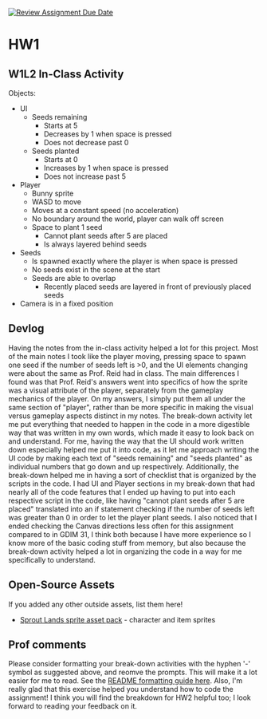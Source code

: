 [![Review Assignment Due Date](https://classroom.github.com/assets/deadline-readme-button-22041afd0340ce965d47ae6ef1cefeee28c7c493a6346c4f15d667ab976d596c.svg)](https://classroom.github.com/a/MjLLqDcN)
# HW1
## W1L2 In-Class Activity
Objects:
- UI
    - Seeds remaining
        - Starts at 5
        - Decreases by 1 when space is pressed
        - Does not decrease past 0
    - Seeds planted
        - Starts at 0
        - Increases by 1 when space is pressed
        - Does not increase past 5
- Player
    - Bunny sprite
    - WASD to move
    - Moves at a constant speed (no acceleration)
    - No boundary around the world, player can walk off screen
    - Space to plant 1 seed
        - Cannot plant seeds after 5 are placed
        - Is always layered behind seeds
- Seeds
    - Is spawned exactly where the player is when space is pressed
    - No seeds exist in the scene at the start
    - Seeds are able to overlap
        - Recently placed seeds are layered in front of previously placed seeds
- Camera is in a fixed position


## Devlog
Having the notes from the in-class activity helped a lot for this project. Most of the main notes I took like the player moving, pressing space to spawn one seed if the number of seeds left is >0, and the UI elements changing were about the same as Prof. Reid had in class. The main differences I found was that Prof. Reid's answers went into specifics of how the sprite was a visual attribute of the player, separately from the gameplay mechanics of the player. On my answers, I simply put them all under the same section of "player", rather than be more specific in making the visual versus gameplay aspects distinct in my notes.
The break-down activity let me put everything that needed to happen in the code in a more digestible way that was written in my own words, which made it easy to look back on and understand. For me, having the way that the UI should work written down especially helped me put it into code, as it let me approach writing the UI code by making each text of "seeds remaining" and "seeds planted" as individual numbers that go down and up respectively. Additionally, the break-down helped me in having a sort of checklist that is organized by the scripts in the code. I had UI and Player sections in my break-down that had nearly all of the code features that I ended up having to put into each respective script in the code, like having "cannot plant seeds after 5 are placed" translated into an if statement checking if the number of seeds left was greater than 0 in order to let the player plant seeds. I also noticed that I ended checking the Canvas directions less often for this assignment compared to in GDIM 31, I think both because I have more experience so I know more of the basic coding stuff from memory, but also because the break-down activity helped a lot in organizing the code in a way for me specifically to understand. 

## Open-Source Assets
If you added any other outside assets, list them here!
- [Sprout Lands sprite asset pack](https://cupnooble.itch.io/sprout-lands-asset-pack) - character and item sprites
  
## Prof comments
Please consider formatting your break-down activities with the hyphen '-' symbol as suggested above, and reomve the prompts. This will make it a lot easier for me to read. See the [README formatting guide here](https://docs.github.com/en/get-started/writing-on-github/getting-started-with-writing-and-formatting-on-github/basic-writing-and-formatting-syntax). Also, I'm really glad that this exercise helped you understand how to code the assignment! I think you will find the breakdown for HW2 helpful too; I look forward to reading your feedback on it.
